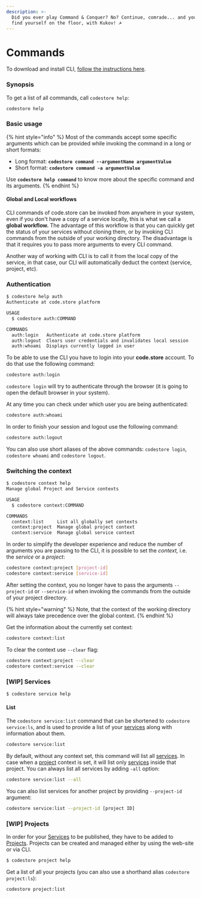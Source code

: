 ```yaml
---
description: >-
  Did you ever play Command & Conquer? No? Continue, comrade... and you will
  find yourself on the floor, with Kukov! ☭
---
```


# Commands

To download and install CLI, [follow the instructions here](code-store-cli.md).

### Synopsis

To get a list of all commands, call `codestore help`:

```bash
codestore help
```

### Basic usage

{% hint style="info" %}
Most of the commands accept some specific arguments which can be provided while invoking the command in a long or short formats:

* Long format: **`codestore command --argumentName argumentValue`**
* Short format: **`codestore command -a argumentValue`**

Use **`codestore help command`** to know more about the specific command and its arguments.
{% endhint %}

#### Global and Local workflows

CLI commands of code.store can be invoked from anywhere in your system, even if you don't have a copy of a service locally, this is what we call a **global workflow.** The advantage of this workflow is that you can quickly get the status of your services without cloning them, or by invoking CLI commands from the outside of your working directory. The disadvantage is that it requires you to pass more arguments to every CLI command.

Another way of working with CLI is to call it from the local copy of the service, in that case, our CLI will automatically deduct the context \(service, project, etc\).

### Authentication

```bash
$ codestore help auth
Authenticate at code.store platform

USAGE
  $ codestore auth:COMMAND

COMMANDS
  auth:login   Authenticate at code.store platform
  auth:logout  Clears user credentials and invalidates local session
  auth:whoami  Displays currently logged in user
```

To be able to use the CLI you have to login into your **code.store** account. To do that use the following command:

```bash
codestore auth:login
```

`codestore login` will try to authenticate through the browser \(it is going to open the default browser in your system\).

At any time you can check under which user you are being authenticated:

```bash
codestore auth:whoami
```

In order to finish your session and logout use the following command:

```bash
codestore auth:logout
```

You can also use short aliases of the above commands: `codestore login`, `codestore whoami` and `codestore logout`.

### Switching the context

```bash
$ codestore context help                                                                                                                                            537ms  Wed Mar 11 18:12:23 2020
Manage global Project and Service contexts

USAGE
  $ codestore context:COMMAND

COMMANDS
  context:list     List all globally set contexts
  context:project  Manage global project context
  context:service  Manage global service context
```

In order to simplify the developer experience and reduce the number of arguments you are passing to the CLI, it is possible to set the _context,_ i.e. the _service_ or a _project_:

```bash
codestore context:project [project-id]
codestore context:service [service-id]
```

After setting the context, you no longer have to pass the arguments `--project-id` or `--service-id` when invoking the commands from the outside of your project directory.

{% hint style="warning" %}
Note, that the context of the working directory will always take precedence over the global context.
{% endhint %}

Get the information about the currently set context:

```bash
codestore context:list
```

To clear the context use `--clear` flag:

```bash
codestore context:project --clear
codestore context:service --clear
```

### \[WIP\] Services

```bash
$ codestore service help
```

#### List

The `codestore service:list` command that can be shortened to `codestore service:ls`, and is used to provide a list of your [services](../getting-started/core-concepts.md#service) along with information about them.

```bash
codestore service:list
```

By default, without any context set, this command will list all [services](../getting-started/core-concepts.md#service). In case when a [project](../getting-started/core-concepts.md#project) context is set, it will list only [services](../getting-started/core-concepts.md#service-instance) inside that project. You can always list all services by adding `-all` option:

```bash
codestore service:list --all
```

You can also list services for another project by providing `--project-id` argument:

```bash
codestore service:list --project-id [project ID]
```

### \[WIP\] Projects

In order for your [Services](../getting-started/core-concepts.md#service) to be published, they have to be added to [Projects](../getting-started/core-concepts.md#project). Projects can be created and managed either by using the web-site or via CLI.

```bash
$ codestore project help
```

Get a list of all your projects \(you can also use a shorthand alias `codestore project:ls`\):

```bash
codestore project:list
```



